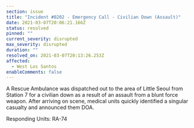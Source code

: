 ```yaml
---
section: issue
title: "Incident #0202 - Emergency Call - Civilian Down (Assault)"
date: 2021-03-07T20:06:21.166Z
status: resolved
pinned: ""
current_severity: disrupted
max_severity: disrupted
duration: ""
resolved_on: 2021-03-07T20:13:26.253Z
affected:
  - West Los Santos
enableComments: false
---
```

A Rescue Ambulance was dispatched out to the area of Little Seoul from Station 7 for a civilian down as a result of an assault from a blunt force weapon. After arriving on scene, medical units quickly identified a singular casualty and announced them DOA.

Responding Units: RA-74
